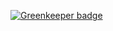 
[![Greenkeeper badge](https://badges.greenkeeper.io/lamartire/strangers.svg)](https://greenkeeper.io/)
